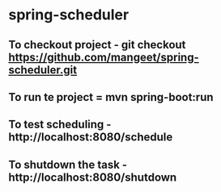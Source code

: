 # spring-scheduler

## To checkout project - git checkout https://github.com/mangeet/spring-scheduler.git

## To run te project = mvn spring-boot:run

## To test scheduling - http://localhost:8080/schedule

## To shutdown the task - http://localhost:8080/shutdown